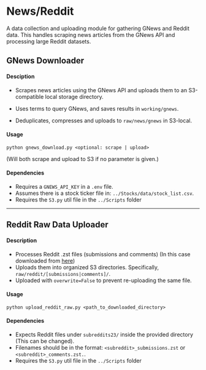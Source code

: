 # News/Reddit

A data collection and uploading module for gathering GNews and Reddit data. This handles scraping news articles from the GNews API and processing large Reddit datasets.

## GNews Downloader
#### Desciption 

- Scrapes news articles using the GNews API and uploads them to an S3-compatible local storage directory.

- Uses terms to query GNews, and saves results in `working/gnews`.

- Deduplicates, compresses and uploads to `raw/news/gnews` in S3-local.

#### Usage

`python gnews_download.py <optional: scrape | upload>`

(Will both scrape and upload to S3 if no parameter is given.)

#### Dependencies

- Requires a `GNEWS_API_KEY` in a `.env` file.
- Assumes there is a stock ticker file in: `../Stocks/data/stock_list.csv`.
- Requires the `S3.py` util file in the `../Scripts` folder

----

## Reddit Raw Data Uploader
#### Description
- Processes Reddit .zst files (submissions and comments) (In this case downloaded from [here](https://academictorrents.com/details/56aa49f9653ba545f48df2e33679f014d2829c10))
- Uploads them into organized S3 directories. Specifically, `raw/reddit/[submissions|comments]/`.
- Uploaded with `overwrite=False` to prevent re-uploading the same file.


#### Usage
`python upload_reddit_raw.py <path_to_downloaded_directory>`


#### Dependencies
- Expects Reddit files under `subreddits23/` inside the provided directory (This can be changed).
- Filenames should be in the format: `<subreddit>_submissions.zst` or `<subreddit>_comments.zst.`.
- Requires the `S3.py` util file in the `../Scripts` folder


